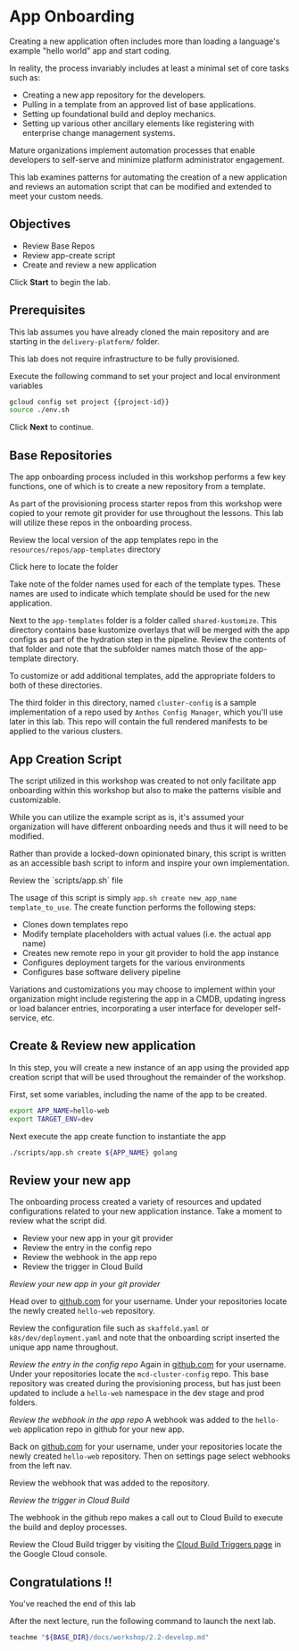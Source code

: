 # App Onboarding

Creating a new application often includes more than loading a language's example "hello world" app and start coding. 

In reality, the process invariably includes at least a minimal set of core tasks such as:

* Creating a new app repository for the developers.
* Pulling in a template from an approved list of base applications.
* Setting up foundational build and deploy mechanics.
* Setting up various other ancillary elements like registering with enterprise change management systems. 

Mature organizations implement automation processes that enable developers to self-serve and minimize platform administrator engagement. 

This lab examines patterns for automating the creation of a new application and reviews an automation script that can be modified and extended to meet your custom needs. 

## Objectives

- Review Base Repos
- Review app-create script
- Create and review a new application


Click **Start** to begin the lab. 

## Prerequisites 

This lab assumes you have already cloned the main repository and are starting in the `delivery-platform/` folder. 

This lab does not require infrastructure to be fully provisioned.



<walkthrough-project-setup></walkthrough-project-setup>

Execute the following command to set your project and local environment variables

```bash
gcloud config set project {{project-id}}
source ./env.sh

```

Click **Next** to continue. 


## Base Repositories

The app onboarding process included in this workshop performs a few key functions, one of which is to create a new repository from a template. 

As part of the provisioning process starter repos from this workshop were copied to your remote git provider for use throughout the lessons. This lab will utilize these repos in the onboarding process.

Review the local version of the app templates repo in the `resources/repos/app-templates` directory

<walkthrough-editor-open-file filePath="resources/repos/README.md">
Click here to locate the folder</walkthrough-editor-open-file>

Take note of the folder names used for each of the template types. These names are used to indicate which template should be used for the new application. 

Next to the `app-templates` folder is a folder called `shared-kustomize`. This directory contains base kustomize overlays that will be merged with the app configs as part of the hydration step in the pipeline. Review the contents of that folder and note that the subfolder names match those of the app-template directory. 

To customize or add additional templates, add the appropriate folders to both of these directories. 

The third folder in this directory, named `cluster-config` is a sample implementation of a repo used by `Anthos Config Manager`, which you'll use later in this lab. This repo will contain the full rendered manifests to be applied to the various clusters. 

## App Creation Script

The script utilized in this workshop was created to not only facilitate app onboarding within this workshop but also to make the patterns visible and customizable. 

While you can utilize the example script as is, it's assumed your organization will have different onboarding needs and thus it will need to be modified. 

Rather than provide a locked-down opinionated binary, this script is written as an accessible bash script to inform and inspire your own implementation. 

<walkthrough-editor-open-file filePath="scripts/app.sh">
Review the `scripts/app.sh` file</walkthrough-editor-open-file>

The usage of this script is simply `app.sh create new_app_name template_to_use`. The create function performs the following steps:

- Clones down templates repo
- Modify template placeholders with actual values (i.e. the actual app name)
- Creates new remote repo in your git provider to hold the app instance
- Configures deployment targets for the various environments
- Configures base software delivery pipeline 

Variations and customizations you may choose to implement within your organization might include registering the app in a CMDB, updating ingress or load balancer entries, incorporating a user interface for developer self-service, etc.



## Create & Review new application

In this step, you will create a new instance of an app using the provided app creation script that will be used throughout the remainder of the workshop. 

First, set some variables, including the name of the app to be created.

```bash
export APP_NAME=hello-web
export TARGET_ENV=dev
```


Next execute the app create function to instantiate the app

```bash
./scripts/app.sh create ${APP_NAME} golang
```

## Review your new app

The onboarding process created a variety of resources and updated configurations related to your new application instance. Take a moment to review what the script did. 

- Review your new app in your git provider
- Review the entry in the config repo
- Review the webhook in the app repo
- Review the trigger in Cloud Build


*Review your new app in your git provider*

Head over to [github.com](https://github.com) for your username. Under your repositories  locate the newly created `hello-web` repository.

Review the configuration file such as `skaffold.yaml` or `k8s/dev/deployment.yaml` and note that the onboarding script inserted the unique app name throughout. 

*Review the entry in the config repo*
Again in [github.com](https://github.com) for your username. Under your repositories  locate the `mcd-cluster-config` repo. This base repository was created during the provisioning process, but has just been updated to include a `hello-web` namespace in the dev stage and prod folders. 


*Review the webhook in the app repo*
A webhook was added to the `hello-web` application repo in github for your new app. 

Back on [github.com](https://github.com) for your username, under your repositories  locate the newly created `hello-web` repository. Then on settings page select webhooks from the left nav. 

Review the webhook that was added to the repository.

*Review the trigger in Cloud Build*

The webhook in the github repo makes a call out to Cloud Build to execute the build and deploy processes. 

Review the Cloud Build trigger by visiting the [Cloud Build Triggers page](https://console.cloud.google.com/cloud-build/triggers) in the Google Cloud console. 

## Congratulations !!

<walkthrough-conclusion-trophy></walkthrough-conclusion-trophy>


You've reached the end of this lab


After the next lecture, run the following command to launch the next lab.

```bash
teachme "${BASE_DIR}/docs/workshop/2.2-develop.md"
```

